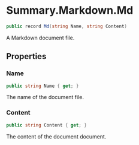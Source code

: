 # Summary.Markdown.Md
```cs
public record Md(string Name, string Content)
```

A Markdown document file.

## Properties
### Name
```cs
public string Name { get; }
```

The name of the document file.

### Content
```cs
public string Content { get; }
```

The content of the document document.

